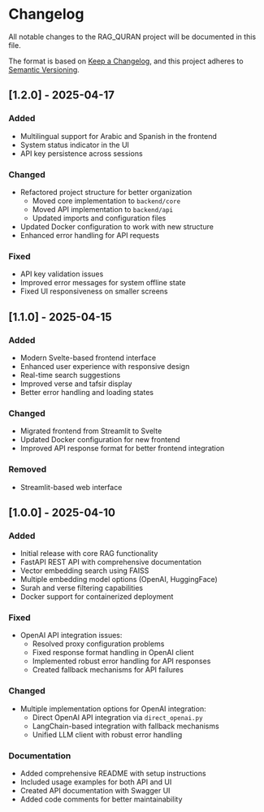 # Changelog

All notable changes to the RAG_QURAN project will be documented in this file.

The format is based on [Keep a Changelog](https://keepachangelog.com/en/1.0.0/),
and this project adheres to [Semantic Versioning](https://semver.org/spec/v2.0.0.html).

## [1.2.0] - 2025-04-17

### Added
- Multilingual support for Arabic and Spanish in the frontend
- System status indicator in the UI
- API key persistence across sessions

### Changed
- Refactored project structure for better organization
  - Moved core implementation to `backend/core`
  - Moved API implementation to `backend/api`
  - Updated imports and configuration files
- Updated Docker configuration to work with new structure
- Enhanced error handling for API requests 

### Fixed
- API key validation issues
- Improved error messages for system offline state
- Fixed UI responsiveness on smaller screens 

## [1.1.0] - 2025-04-15

### Added
- Modern Svelte-based frontend interface
- Enhanced user experience with responsive design
- Real-time search suggestions
- Improved verse and tafsir display
- Better error handling and loading states

### Changed
- Migrated frontend from Streamlit to Svelte
- Updated Docker configuration for new frontend
- Improved API response format for better frontend integration

### Removed
- Streamlit-based web interface

## [1.0.0] - 2025-04-10

### Added
- Initial release with core RAG functionality
- FastAPI REST API with comprehensive documentation
- Vector embedding search using FAISS
- Multiple embedding model options (OpenAI, HuggingFace)
- Surah and verse filtering capabilities
- Docker support for containerized deployment

### Fixed
- OpenAI API integration issues:
  - Resolved proxy configuration problems
  - Fixed response format handling in OpenAI client
  - Implemented robust error handling for API responses
  - Created fallback mechanisms for API failures

### Changed
- Multiple implementation options for OpenAI integration:
  - Direct OpenAI API integration via `direct_openai.py` 
  - LangChain-based integration with fallback mechanisms
  - Unified LLM client with robust error handling

### Documentation
- Added comprehensive README with setup instructions
- Included usage examples for both API and UI
- Created API documentation with Swagger UI
- Added code comments for better maintainability
